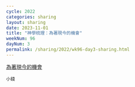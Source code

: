 ```yaml
---
cycle: 2022
categories: sharing
layout: sharing
date: 2023-11-01
title: "神學梳理：為著現今的機會"
weekNum: 96
dayNum: 3
permalink: /sharing/2022/wk96-day3-sharing.html
---
```


[為著現今的機會](https://eccseattle.github.io/media/sharing/2022/wk096/2023-11-01-bin.m4a)

`小錢`

